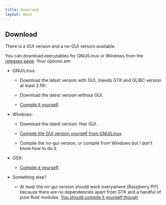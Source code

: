 ```yaml
---
title: Download
layout: main
---
```


## Download

There is a GUI version and a no-GUI version available.

You can download executables for GNU/Linux or Windows from the
[releases page](https://github.com/martinber/noaa-apt/releases). Your options
are:

- GNU/Linux:

    - Download the latest version with GUI, (needs GTK and GLIBC version at least
      2.19).

    - Download the latest version without GUI.

    - [Compile it yourself](./development.html#compilation).

- Windows:

    - Download the latest version. Has GUI.

    - [Compile the GUI version yourself from GNU/Linux](./development.html#compilation).

    - Compile the no-gui version, or compile from Windows but I don't know how to
      do it.

- OSX:

  - [Compile it yourself](./development.html#compilation).

- Something else?

    - At least the no-gui version should work everywhere (Raspberry Pi?) because
      there are no dependencies apart from GTK and a handful of pure Rust
      modules.
      [You should compile it yourself though](./development.html#compilation).

